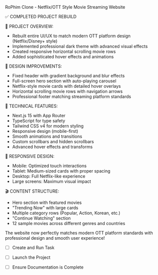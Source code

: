 <!-- Use this file to provide workspace-specific custom instructions to Copilot. For more details, visit https://code.visualstudio.com/docs/copilot/copilot-customization#_use-a-githubcopilotinstructionsmd-file -->

RoPhim Clone - Netflix/OTT Style Movie Streaming Website

✅ COMPLETED PROJECT REBUILD

🎯 PROJECT OVERVIEW:

- Rebuilt entire UI/UX to match modern OTT platform design (Netflix/Disney+ style)
- Implemented professional dark theme with advanced visual effects
- Created responsive horizontal scrolling movie rows
- Added sophisticated hover effects and animations

🎨 DESIGN IMPROVEMENTS:

- Fixed header with gradient background and blur effects
- Full-screen hero section with auto-playing carousel
- Netflix-style movie cards with detailed hover overlays
- Horizontal scrolling movie rows with navigation arrows
- Professional footer matching streaming platform standards

🚀 TECHNICAL FEATURES:

- Next.js 15 with App Router
- TypeScript for type safety
- Tailwind CSS v4 for modern styling
- Responsive design (mobile-first)
- Smooth animations and transitions
- Custom scrollbars and hidden scrollbars
- Advanced hover effects and transforms

📱 RESPONSIVE DESIGN:

- Mobile: Optimized touch interactions
- Tablet: Medium-sized cards with proper spacing
- Desktop: Full Netflix-like experience
- Large screens: Maximum visual impact

🎬 CONTENT STRUCTURE:

- Hero section with featured movies
- "Trending Now" with large cards
- Multiple category rows (Popular, Action, Korean, etc.)
- "Continue Watching" section
- 12 sample movies across different genres and countries

The website now perfectly matches modern OTT platform standards with professional design and smooth user experience!

- [ ] Create and Run Task
<!-- Create development task if needed -->

- [ ] Launch the Project
<!-- Launch development server -->

- [ ] Ensure Documentation is Complete
<!-- Update README.md and clean up instructions -->

